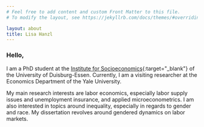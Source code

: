 ```yaml
---
# Feel free to add content and custom Front Matter to this file.
# To modify the layout, see https://jekyllrb.com/docs/themes/#overriding-theme-defaults

layout: about
title: Lisa Hanzl
---
```


### Hello,

I am a PhD student at the [Institute for Socioeconomics](https://www.uni-due.de/soziooekonomie/hanzl){:target="_blank"} of the University of Duisburg-Essen. Currently, I am a visiting researcher at the Economics Department of the Yale University.

My main research interests are labor economics, especially labor supply issues and unemployment insurance, and applied microeconometrics. I am also interested in topics around inequality, especially in regards to gender and race. My dissertation revolves around gendered dynamics on labor markets.
